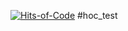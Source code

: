 [![Hits-of-Code](https://hitsofcode.com/github/testpass1982/hoc_test)](https://hitsofcode.com/view/github/testpass1982/hoc_test)
#hoc_test